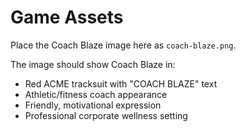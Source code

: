 # Game Assets

Place the Coach Blaze image here as `coach-blaze.png`.

The image should show Coach Blaze in:
- Red ACME tracksuit with "COACH BLAZE" text
- Athletic/fitness coach appearance
- Friendly, motivational expression
- Professional corporate wellness setting